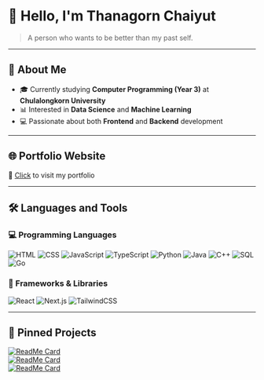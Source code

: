 # 👋 Hello, I'm Thanagorn Chaiyut

> A person who wants to be better than my past self.

---

## 🚀 About Me

- 🎓 Currently studying **Computer Programming (Year 3)** at **Chulalongkorn University**
- 📊 Interested in **Data Science** and **Machine Learning**
- 💻 Passionate about both **Frontend** and **Backend** development

---

## 🌐 Portfolio Website

📎 [Click](https://badluckz.github.io/Project-MyPortfolio/) to visit my portfolio

---

## 🛠️ Languages and Tools

### 💻 Programming Languages
![HTML](https://img.shields.io/badge/-HTML-000?&logo=HTML5)
![CSS](https://img.shields.io/badge/-CSS-000?&logo=CSS3)
![JavaScript](https://img.shields.io/badge/-JavaScript-000?&logo=JavaScript)
![TypeScript](https://img.shields.io/badge/-TypeScript-000?&logo=TypeScript)
![Python](https://img.shields.io/badge/-Python-000?&logo=Python)
![Java](https://img.shields.io/badge/-Java-000?&logo=Java)
![C++](https://img.shields.io/badge/-C++-000?&logo=C++)
![SQL](https://img.shields.io/badge/-SQL-000?&logo=MySQL)
![Go](https://img.shields.io/badge/-Go-000?&logo=Go)

### 🧰 Frameworks & Libraries
![React](https://img.shields.io/badge/-React-000?&logo=React)
![Next.js](https://img.shields.io/badge/-Next.js-000?&logo=Next.js)
![TailwindCSS](https://img.shields.io/badge/-TailwindCSS-000?&logo=TailwindCSS)

---

## 📌 Pinned Projects

[![ReadMe Card](https://github-readme-stats.vercel.app/api/pin/?username=BadLuckZ&repo=Project-Flashcard&theme=dracula)](https://github.com/BadLuckZ/Project-Flashcard)  
[![ReadMe Card](https://github-readme-stats.vercel.app/api/pin/?username=BadLuckZ&repo=Project-ECommerce-Div-Centering&theme=dracula)](https://github.com/BadLuckZ/Project-ECommerce-Div-Centering)  
[![ReadMe Card](https://github-readme-stats.vercel.app/api/pin/?username=BadLuckZ&repo=Project-PixelSaga&theme=dracula)](https://github.com/BadLuckZ/Project-PixelSaga)
